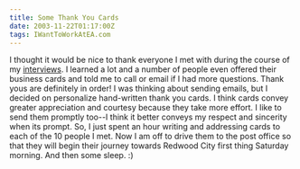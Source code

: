 ```yaml
---
title: Some Thank You Cards
date: 2003-11-22T01:17:00Z
tags: IWantToWorkAtEA.com
---
```

I thought it would be nice to thank everyone I met with during the course of my [interviews][1]. I learned a lot and a number of people even offered their business cards and told me to call or email if I had more questions. Thank yous are definitely in order! I was thinking about sending emails, but I decided on personalize hand-written thank you cards. I think cards convey greater appreciation and courtesy because they take more effort. I like to send them promptly too--I think it better conveys my respect and sincerity when its prompt. So, I just spent an hour writing and addressing cards to each of the 10 people I met. Now I am off to drive them to the post office so that they will begin their journey towards Redwood City first thing Saturday morning. And then some sleep. :)

 [1]: /6-hours-of-interviews.html
